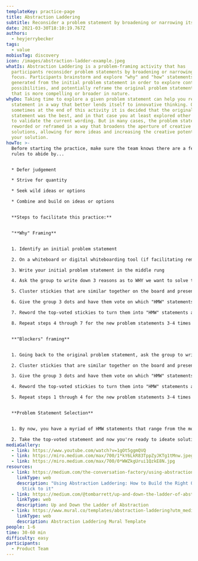 ```yaml
---
templateKey: practice-page
title: Abstraction Laddering
subtitle: Reconsider a problem statement by broadening or narrowing its focus
date: 2021-03-30T18:10:19.767Z
authors:
  - heyjerrybecker
tags:
  - value
mobiusTag: discovery
icon: /images/abstraction-ladder-example.jpeg
whatIs: Abstraction Laddering is a problem-framing activity that has
  participants reconsider problem statements by broadening or narrowing its
  focus. Participants brainstorm and explore "why" and "how" statements
  generated from the initial problem statement in order to explore context,
  possibilities, and potentially reframe the original problem statement to one
  that is more compelling or broader in nature.
whyDo: Taking time to explore a given problem statement can help you reframe the
  statement in a way that better lends itself to innovative thinking. Of course,
  sometimes at the end of this activity it is decided that the original problem
  statement was the best, and in that case you at least explored other options
  to validate the current wording. But in many cases, the problem statement is
  reworded or reframed in a way that broadens the aperture of creative
  solutions, allowing for more ideas and increasing the creative potential of
  your solution.
howTo: >-
  Before starting the practice, make sure the team knows there are a few ground
  rules to abide by...


  * Defer judgement

  * Strive for quantity

  * Seek wild ideas or options

  * Combine and build on ideas or options


  **Steps to facilitate this practice:**


  "**Why" Framing**


  1. Identify an initial problem statement

  2. On a whiteboard or digital whiteboarding tool (if facilitating remotely), draw a ladder with multiple rungs. If facilitating in person, ensure each participant has a pad of stickies and a sharpie

  3. Write your initial problem statement in the middle rung

  4. Ask the group to write down 3 reasons as to WHY we want to solve this problem, with each reason on its own stickie

  5. Cluster stickies that are similar together on the board and present them to the group. Reword clusters with a new stickie to capture "How Might We" statements at a level that captures the essence of all stickies in that cluster

  6. Give the group 3 dots and have them vote on which "HMW" statements they like the most

  7. Reword the top-voted stickies to turn them into "HMW" statements and place them on the next highest rung of the ladder

  8. Repeat steps 4 through 7 for the new problem statements 3-4 times


  **"Blockers" framing**


  1. Going back to the original problem statement, ask the group to write down 3 reasons as to what's stopping the group from having this problem solved already

  2. Cluster stickies that are similar together on the board and present them to the group. Reword clusters with a new stickie to capture "How Might We" statements at a level that captures the essence of all stickies in that cluster

  3. Give the group 3 dots and have them vote on which "HMW" statements they like the most

  4. Reword the top-voted stickies to turn them into "HMW" statements and place them on the next lowest rung of the ladder

  5. Repeat steps 1 through 4 for the new problem statements 3-4 times


  **Problem Statement Selection**


  1. By now, you have a myriad of HMW statements that range from the more abstract (at the top of the ladder) to more concrete (at the bottom of the ladder). In a final vote, have each team member select which problem statement they think is most worth solving in order to generate the biggest impact. 

  2. Take the top-voted statement and now you're ready to ideate solutions!
mediaGallery:
  - link: https://www.youtube.com/watch?v=1gOt5ggmQVQ
  - link: https://miro.medium.com/max/700/1*kY6LkR83TppZyJKTg1tMnw.jpeg
  - link: https://miro.medium.com/max/700/0*WWZkgUrui1QzkE8N.jpg
resources:
  - link: https://medium.com/the-conversation-factory/using-abstraction-laddering-how-to-build-the-right-question-and-stick-to-it-c0efb012248e
    linkType: web
    description: "Using Abstraction Laddering: How to Build the Right Question and
      Stick to it"
  - link: https://medium.com/@tombarrett/up-and-down-the-ladder-of-abstraction-cb73533be751
    linkType: web
    description: Up and Down the Ladder of Abstraction
  - link: https://www.mural.co/templates/abstraction-laddering?utm_medium=paid-search&utm_source=adwords&utm_campaign=201101-Templates_-_Facilitator_Superpowers&utm_adgroup=Templates_-_Business_Model_Canvas&utm_campaign_id=11208697402&utm_content=&utm_adgroupid=110300560016&gclid=Cj0KCQjwmIuDBhDXARIsAFITC_4HvAlkNxU62JIpCkiz435JiymWZJ9JT1958Ym1F6Rd3bSYj21Pv9caAsd0EALw_wcB
    linkType: web
    description: Abstraction Laddering Mural Template
people: 1-6
time: 30-60 min
difficulty: easy
participants:
  - Product Team
---
```

